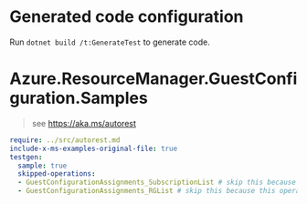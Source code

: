 # Generated code configuration

Run `dotnet build /t:GenerateTest` to generate code.

# Azure.ResourceManager.GuestConfiguration.Samples

> see https://aka.ms/autorest
``` yaml
require: ../src/autorest.md
include-x-ms-examples-original-file: true
testgen:
  sample: true
  skipped-operations:
  - GuestConfigurationAssignments_SubscriptionList # skip this because this operation is replaced by customization code
  - GuestConfigurationAssignments_RGList # skip this because this operation is replaced by customization code
```
